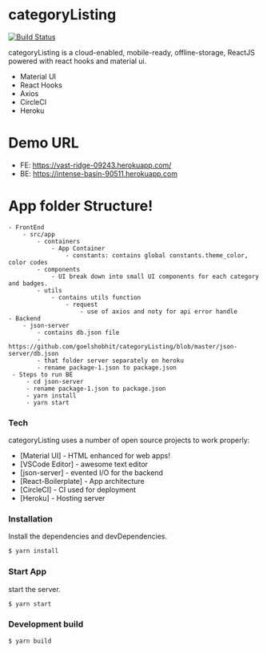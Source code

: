 # categoryListing

[![Build Status](https://travis-ci.org/joemccann/dillinger.svg?branch=master)](https://travis-ci.org/joemccann/dillinger)

categoryListing is a cloud-enabled, mobile-ready, offline-storage, ReactJS powered with react hooks and material ui.

  - Material UI
  - React Hooks
  - Axios
  - CircleCI
  - Heroku
  
# Demo URL
    
  - FE: https://vast-ridge-09243.herokuapp.com/
  - BE: https://intense-basin-90511.herokuapp.com

# App folder Structure!
    - FrontEnd
        - src/app
            - containers
                - App Container
                    - constants: contains global constants.theme_color, color codes
            - components
                - UI break down into small UI components for each category and badges.
            - utils
                - contains utils function
                    - request
                        - use of axios and noty for api error handle
    - Backend
        - json-server
            - contains db.json file
            - https://github.com/goelshobhit/categoryListing/blob/master/json-server/db.json
            - that folder server separately on heroku
            - rename package-1.json to package.json
     - Steps to run BE
         - cd json-server
         - rename package-1.json to package.json
         - yarn install
         - yarn start 
### Tech

categoryListing uses a number of open source projects to work properly:

* [Material UI] - HTML enhanced for web apps!
* [VSCode Editor] - awesome  text editor
* [json-server] - evented I/O for the backend
* [React-Boilerplate] - App architecture
* [CircleCI] - CI used for deployment
* [Heroku] - Hosting server


### Installation

Install the dependencies and devDependencies.

```sh
$ yarn install
```

### Start App

start the server.

```sh
$ yarn start
```

### Development build

```sh
$ yarn build
```
